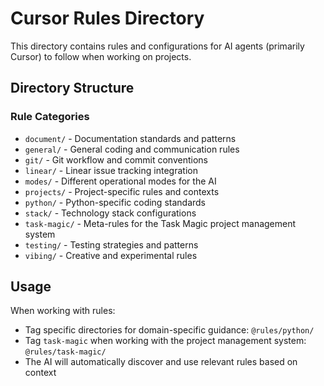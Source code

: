 # Cursor Rules Directory

This directory contains rules and configurations for AI agents (primarily Cursor) to follow when working on projects.

## Directory Structure

### Rule Categories

- `document/` - Documentation standards and patterns
- `general/` - General coding and communication rules
- `git/` - Git workflow and commit conventions
- `linear/` - Linear issue tracking integration
- `modes/` - Different operational modes for the AI
- `projects/` - Project-specific rules and contexts
- `python/` - Python-specific coding standards
- `stack/` - Technology stack configurations
- `task-magic/` - Meta-rules for the Task Magic project management system
- `testing/` - Testing strategies and patterns
- `vibing/` - Creative and experimental rules

## Usage

When working with rules:

- Tag specific directories for domain-specific guidance: `@rules/python/`
- Tag `task-magic` when working with the project management system: `@rules/task-magic/`
- The AI will automatically discover and use relevant rules based on context
